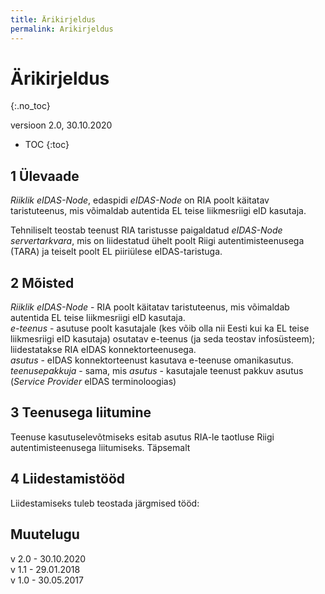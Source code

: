 ```yaml
---
title: Ärikirjeldus
permalink: Arikirjeldus
---
```


# Ärikirjeldus
{:.no_toc}

versioon 2.0, 30.10.2020

* TOC
{:toc}

## 1 Ülevaade

_Riiklik eIDAS-Node_, edaspidi _eIDAS-Node_ on RIA poolt käitatav taristuteenus, mis võimaldab autentida EL teise liikmesriigi eID kasutaja.

Tehniliselt teostab teenust RIA taristusse paigaldatud _eIDAS-Node servertarkvara_, mis on liidestatud ühelt poolt Riigi autentimisteenusega (TARA) ja teiselt poolt EL piiriülese eIDAS-taristuga.

## 2 Mõisted

_Riiklik eIDAS-Node_ - RIA poolt käitatav taristuteenus, mis võimaldab autentida EL teise liikmesriigi eID kasutaja.<br>
_e-teenus_ - asutuse poolt kasutajale (kes võib olla nii Eesti kui ka EL teise liikmesriigi eID kasutaja) osutatav e-teenus (ja seda teostav infosüsteem); liidestatakse RIA eIDAS konnektorteenusega.<br>
_asutus_ - eIDAS konnektorteenust kasutava e-teenuse omanikasutus.<br>
_teenusepakkuja_ - sama, mis _asutus_ - kasutajale teenust pakkuv asutus (_Service Provider_ eIDAS terminoloogias)

## 3 Teenusega liitumine

Teenuse kasutuselevõtmiseks esitab asutus RIA-le taotluse Riigi autentimisteenusega liitumiseks. Täpsemalt 

## 4 Liidestamistööd

Liidestamiseks tuleb teostada järgmised tööd:


## Muutelugu

v 2.0 - 30.10.2020<br>
v 1.1 - 29.01.2018<br>
v 1.0 - 30.05.2017





